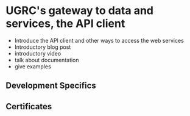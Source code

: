 # UGRC's gateway to data and services, the API client

- Introduce the API client and other ways to access the web services
- Introductory blog post
- introductory video
- talk about documentation
- give examples

## Development Specifics

## Certificates
